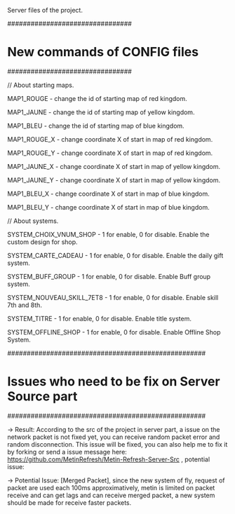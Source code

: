 Server files of the project.

################################
# New commands of CONFIG files #
################################


// About starting maps.

MAP1_ROUGE - change the id of starting map of red kingdom.

MAP1_JAUNE - change the id of starting map of yellow kingdom.

MAP1_BLEU - change the id of starting map of blue kingdom.

MAP1_ROUGE_X - change coordinate X of start in map of red kingdom.

MAP1_ROUGE_Y - change coordinate X of start in map of red kingdom.

MAP1_JAUNE_X - change coordinate X of start in map of yellow kingdom.

MAP1_JAUNE_Y - change coordinate X of start in map of yellow kingdom.

MAP1_BLEU_X - change coordinate X of start in map of blue kingdom.

MAP1_BLEU_Y - change coordinate X of start in map of blue kingdom.

// About systems.

SYSTEM_CHOIX_VNUM_SHOP - 1 for enable, 0 for disable. Enable the custom design for shop.

SYSTEM_CARTE_CADEAU - 1 for enable, 0 for disable. Enable the daily gift system.

SYSTEM_BUFF_GROUP - 1 for enable, 0 for disable. Enable Buff group system.

SYSTEM_NOUVEAU_SKILL_7ET8 - 1 for enable, 0 for disable. Enable skill 7th and 8th.

SYSTEM_TITRE - 1 for enable, 0 for disable. Enable title system.

SYSTEM_OFFLINE_SHOP - 1 for enable, 0 for disable. Enable Offline Shop System.

###################################################
# Issues who need to be fix on Server Source part #
###################################################

-> Result: According to the src of the project in server part, a issue on the network packet is not fixed yet, you can receive random packet error and random disconnection. This issue will be fixed, you can also help me to fix it by forking or send a issue message here: https://github.com/MetinRefresh/Metin-Refresh-Server-Src , potential issue:

-> Potential Issue: [Merged Packet], since the new system of fly, request of packet are used each 100ms approximatively, metin is limited on packet receive and can get lags and can receive merged packet, a new system should be made for receive faster packets.

